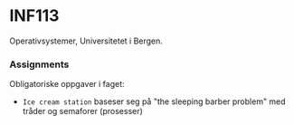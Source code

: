 # INF113
Operativsystemer, Universitetet i Bergen.

### Assignments
Obligatoriske oppgaver i faget:
* `Ice cream station` baseser seg på "the sleeping barber problem" med tråder og semaforer (prosesser)
